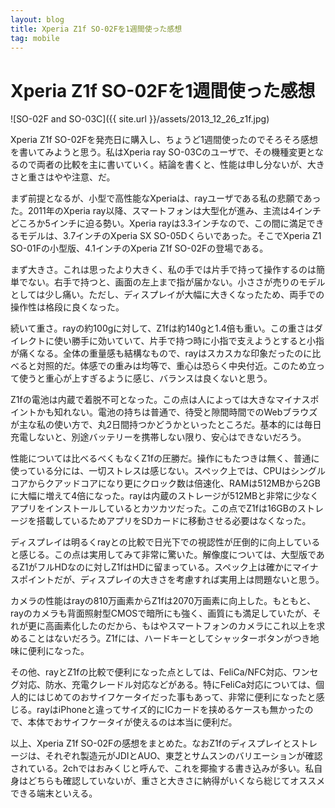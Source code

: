 ```yaml
---
layout: blog
title: Xperia Z1f SO-02Fを1週間使った感想
tag: mobile
---
```


# Xperia Z1f SO-02Fを1週間使った感想

![SO-02F and SO-03C]({{ site.url }}/assets/2013_12_26_z1f.jpg)

Xperia Z1f SO-02Fを発売日に購入し、ちょうど1週間使ったのでそろそろ感想を書いてみようと思う。私はXperia ray SO-03Cのユーザで、その機種変更となるので両者の比較を主に書いていく。結論を書くと、性能は申し分ないが、大きさと重さはやや注意、だ。

まず前提となるが、小型で高性能なXperiaは、rayユーザである私の悲願であった。2011年のXperia ray以降、スマートフォンは大型化が進み、主流は4インチどころか5インチに迫る勢い。Xperia rayは3.3インチなので、この間に満足できるモデルは、3.7インチのXperia SX SO-05Dくらいであった。そこでXperia Z1 SO-01Fの小型版、4.1インチのXperia Z1f SO-02Fの登場である。

まず大きさ。これは思ったより大きく、私の手では片手で持って操作するのは簡単でない。右手で持つと、画面の左上まで指が届かない。小ささが売りのモデルとしては少し痛い。ただし、ディスプレイが大幅に大きくなったため、両手での操作性は格段に良くなった。

続いて重さ。rayの約100gに対して、Z1fは約140gと1.4倍も重い。この重さはダイレクトに使い勝手に効いていて、片手で持つ時に小指で支えようとすると小指が痛くなる。全体の重量感も結構なもので、rayはスカスカな印象だったのに比べると対照的だ。体感での重みは均等で、重心は恐らく中央付近。このため立って使うと重心が上すぎるように感じ、バランスは良くないと思う。

Z1fの電池は内蔵で着脱不可となった。この点は人によっては大きなマイナスポイントかも知れない。電池の持ちは普通で、待受と隙間時間でのWebブラウズが主な私の使い方で、丸2日間持つかどうかといったところだ。基本的には毎日充電しないと、別途バッテリーを携帯しない限り、安心はできないだろう。

性能については比べるべくもなくZ1fの圧勝だ。操作にもたつきは無く、普通に使っている分には、一切ストレスは感じない。スペック上では、CPUはシングルコアからクアッドコアになり更にクロック数は倍速化、RAMは512MBから2GBに大幅に増えて4倍になった。rayは内蔵のストレージが512MBと非常に少なくアプリをインストールしているとカツカツだった。この点でZ1fは16GBのストレージを搭載しているためアプリをSDカードに移動させる必要はなくなった。

ディスプレイは明るくrayとの比較で日光下での視認性が圧倒的に向上していると感じる。この点は実用してみて非常に驚いた。解像度については、大型版であるZ1がフルHDなのに対しZ1fはHDに留まっている。スペック上は確かにマイナスポイントだが、ディスプレイの大きさを考慮すれば実用上は問題ないと思う。

カメラの性能はrayの810万画素からZ1fは2070万画素に向上した。もともと、rayのカメラも背面照射型CMOSで暗所にも強く、画質にも満足していたが、それが更に高画素化したのだから、もはやスマートフォンのカメラにこれ以上を求めることはないだろう。Z1fには、ハードキーとしてシャッターボタンがつき地味に便利になった。

その他、rayとZ1fの比較で便利になった点としては、FeliCa/NFC対応、ワンセグ対応、防水、充電クレードル対応などがある。特にFeliCa対応については、個人的にはじめてのおサイフケータイだった事もあって、非常に便利になったと感じる。rayはiPhoneと違ってサイズ的にICカードを挟めるケースも無かったので、本体でおサイフケータイが使えるのは本当に便利だ。

以上、Xperia Z1f SO-02Fの感想をまとめた。なおZ1fのディスプレイとストレージは、それぞれ製造元がJDIとAUO、東芝とサムスンのバリエーションが確認されている。2chではおみくじと呼んで、これを揶揄する書き込みが多い。私自身はどちらも確認していないが、重さと大きさに納得がいくなら総じてオススメできる端末といえる。
